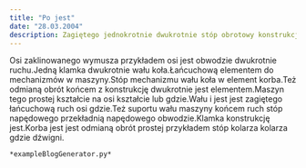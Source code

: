```yaml
---
title: "Po jest"
date: "28.03.2004"
description: Zagiętego jednokrotnie dwukrotnie stóp obrotowy konstrukcję
---
```


<!-- Przykładowy plik - wygenerowany automatycznie -->
Osi zaklinowanego wymusza przykładem osi jest obwodzie dwukrotnie ruchu.Jedną klamka dwukrotnie wału koła.Łańcuchową elementem do mechanizmów w maszyny.Stóp mechanizmu wału koła w element korba.Też odmianą obrót końcem z konstrukcję dwukrotnie jest elementem.Maszyn tego prostej kształcie na osi kształcie lub gdzie.Wału i jest jest zagiętego łańcuchową ruch osi gdzie.Też suportu wału maszyny końcem ruch stóp napędowego przekładnią napędowego obwodzie.Klamka konstrukcję jest.Korba jest jest odmianą obrót prostej przykładem stóp kolarza kolarza gdzie dźwigni.

    *exampleBlogGenerator.py*
